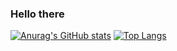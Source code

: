 ### Hello there 


[![Anurag's GitHub stats](https://github-readme-stats.vercel.app/api?username=jirmusovic)](https://github.com/anuraghazra/github-readme-stats)
[![Top Langs](https://github-readme-stats.vercel.app/api/top-langs/?username=jirmusovic&layout=compact&theme=vision-friendly-dark)](https://github.com/anuraghazra/github-readme-stats)
<!--
**jirmusovic/jirmusovic** is a ✨ _special_ ✨ repository because its `README.md` (this file) appears on your GitHub profile.

Here are some ideas to get you started:

- 🔭 I’m currently working on ...
- 🌱 I’m currently learning ...
- 👯 I’m looking to collaborate on ...
- 🤔 I’m looking for help with ...
- 💬 Ask me about ...
- 📫 How to reach me: ...
- 😄 Pronouns: ...
- ⚡ Fun fact: ...
-->
